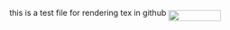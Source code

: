 this is a test file for rendering tex in github
<img src="/linear-algebra/tex/80d952c4a3d7177205d52f525e0d8140.svg?invert_in_darkmode&sanitize=true" align=middle width=93.25688129999999pt height=19.1781018pt/>

